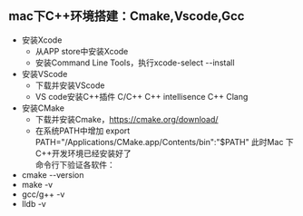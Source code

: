 ## mac下C++环境搭建：Cmake,Vscode,Gcc
* 安装Xcode
    * 从APP store中安装Xcode
    * 安装Command Line Tools，执行xcode-select --install 
* 安装VScode
    * 下载并安装VScode
    * VS code安装C++插件  C/C++  C++ intellisence  C++ Clang
* 安装CMake
    * 下载并安装Cmake，https://cmake.org/download/
    * 在系统PATH中增加 export PATH="/Applications/CMake.app/Contents/bin":"$PATH"
此时Mac 下C++开发环境已经安装好了<br>
命令行下验证各软件：
* cmake --version
* make -v
* gcc/g++ -v
* lldb -v
    
    
